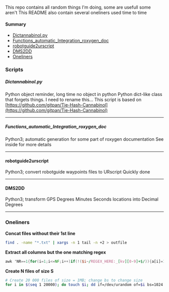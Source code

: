 This repo contains all random things I'm doing, some are usefull some aren't
This README also contain several oneliners used time to time

#### Summary
- [Dictannabinol.py](#dictannabinol)
- [Functions\_automatic\_Integration\_roxygen\_doc](#roxygen)
- [robotguide2urscript](#robotguide2urscript)
- [DMS2DD](#dms2dd)
- [Oneliners](#oneliners)


### Scripts
##### Dictannabinol.py<a name="dictannabinol"></a>
Python object reminder, long time no object in python
Python dict-like class that forgets things. I need to rename this...
This script is based on [https://github.com/gitpan/Tie-Hash-Cannabinol](https://github.com/gitpan/Tie-Hash-Cannabinol)

---
##### Functions\_automatic\_Integration\_roxygen\_doc<a name="roxygen"></a>
Python3; automatic generation for some part of roxygen documentation
See inside for more details

---
#### robotguide2urscript<a name="robotguide2urscript"></a>
Python3; convert robotguide waypoints files to URscript
Quickly done


---
#### DMS2DD<a name="dms2dd"></a>
Python3; transform GPS Degrees Minutes Seconds locations into Decimal Degrees

---

### Oneliners <a name="oneliners"></a>
**Concat files without their 1st line**
```bash
find . -name "*.txt" | xargs -n 1 tail -n +2 > outfile
```

**Extract all columns but the one matching regex**
```awk
awk 'NR==1{for(i=1;i<=NF;i++)if(!($i~/REGEX_HERE:_[kv][0-9]+$/)){a[i]=1;m=i}}{for(i=1;i<=NF;i++)if(a[i])printf "%s%s",$i,(i==m?RS:FS)}' FILE.tsv |column -t
```

**Create N files of size S**
```bash
# Create 20 000 files of size = 1MB; change bs to change size
for i in $(seq 1 20000); do touch $i; dd if=/dev/urandom of=$i bs=1024 count=1024 >/dev/null 2>&1; done
```

